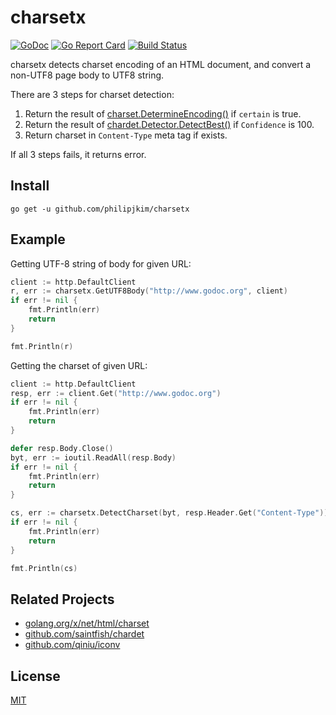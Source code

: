 charsetx
========

[![GoDoc](https://godoc.org/github.com/philipjkim/charsetx?status.svg)](https://godoc.org/github.com/philipjkim/charsetx) [![Go Report Card](https://goreportcard.com/badge/github.com/philipjkim/charsetx)](https://goreportcard.com/report/github.com/philipjkim/charsetx) [![Build Status](https://travis-ci.org/philipjkim/charsetx.svg)](https://travis-ci.org/philipjkim/charsetx)

charsetx detects charset encoding of an HTML document, and convert a non-UTF8 page body to UTF8 string.

There are 3 steps for charset detection:

1. Return the result of [charset.DetermineEncoding()](https://godoc.org/golang.org/x/net/html/charset#DetermineEncoding) if `certain` is true.
2. Return the result of [chardet.Detector.DetectBest()](https://godoc.org/github.com/saintfish/chardet#Detector.DetectBest) if `Confidence` is 100.
3. Return charset in `Content-Type` meta tag if exists.

If all 3 steps fails, it returns error.

Install
-------

    go get -u github.com/philipjkim/charsetx


Example
-------

Getting UTF-8 string of body for given URL:

```go
client := http.DefaultClient
r, err := charsetx.GetUTF8Body("http://www.godoc.org", client)
if err != nil {
    fmt.Println(err)
    return
}

fmt.Println(r)
```

Getting the charset of given URL:

```go
client := http.DefaultClient
resp, err := client.Get("http://www.godoc.org")
if err != nil {
    fmt.Println(err)
    return
}

defer resp.Body.Close()
byt, err := ioutil.ReadAll(resp.Body)
if err != nil {
    fmt.Println(err)
    return
}

cs, err := charsetx.DetectCharset(byt, resp.Header.Get("Content-Type"))
if err != nil {
    fmt.Println(err)
    return
}

fmt.Println(cs)
```

Related Projects
----------------

* [golang.org/x/net/html/charset](https://godoc.org/golang.org/x/net/html/charset)
* [github.com/saintfish/chardet](https://godoc.org/github.com/saintfish/chardet)
* [github.com/qiniu/iconv](https://godoc.org/github.com/qiniu/iconv)


License
-------

[MIT](LICENSE)